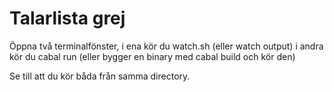 # Talarlista grej
Öppna två terminalfönster, i ena kör du watch.sh (eller watch output)
i andra kör du cabal run (eller bygger en binary med cabal build och kör den)

Se till att du kör båda från samma directory.
